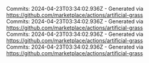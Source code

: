 Commits: 2024-04-23T03:34:02.936Z - Generated via https://github.com/marketplace/actions/artificial-grass
<br>
Commits: 2024-04-23T03:34:02.936Z - Generated via https://github.com/marketplace/actions/artificial-grass
<br>
Commits: 2024-04-23T03:34:02.936Z - Generated via https://github.com/marketplace/actions/artificial-grass
<br>
Commits: 2024-04-23T03:34:02.936Z - Generated via https://github.com/marketplace/actions/artificial-grass
<br>
